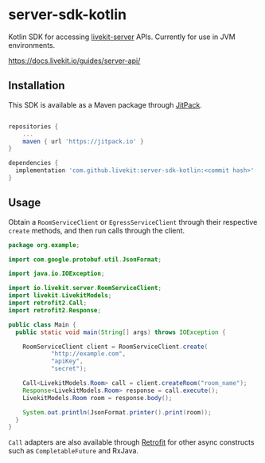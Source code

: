 # server-sdk-kotlin

Kotlin SDK for accessing [livekit-server](https://github.com/livekit/livekit) APIs. Currently for use in JVM environments.

https://docs.livekit.io/guides/server-api/

## Installation

This SDK is available as a Maven package through [JitPack](https://jitpack.io/#livekit/server-sdk-kotlin).

```groovy title="build.gradle"

repositories {
	...
	maven { url 'https://jitpack.io' }
}

dependencies {
  implementation 'com.github.livekit:server-sdk-kotlin:<commit hash>'
}
```

## Usage

Obtain a `RoomServiceClient` or `EgressServiceClient` through their respective `create` methods, and then run calls through the client.

```java
package org.example;

import com.google.protobuf.util.JsonFormat;

import java.io.IOException;

import io.livekit.server.RoomServiceClient;
import livekit.LivekitModels;
import retrofit2.Call;
import retrofit2.Response;

public class Main {
  public static void main(String[] args) throws IOException {

    RoomServiceClient client = RoomServiceClient.create(
            "http://example.com", 
            "apiKey",
            "secret");

    Call<LivekitModels.Room> call = client.createRoom("room_name");
    Response<LivekitModels.Room> response = call.execute();
    LivekitModels.Room room = response.body();

    System.out.println(JsonFormat.printer().print(room));
  }
}
```

`Call` adapters are also available through [Retrofit](https://github.com/square/retrofit/tree/master/retrofit-adapters) for other async constructs such as `CompletableFuture` and RxJava.
